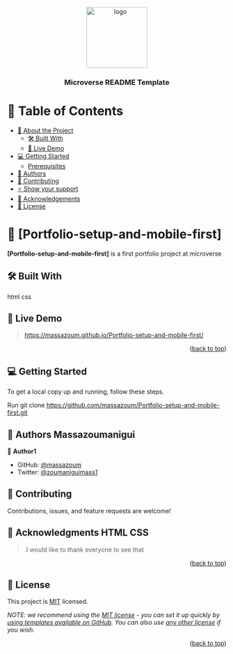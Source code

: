 <a name="readme-top"></a>

<!--
HOW TO USE:
This is an example of how you may give instructions on setting up your project locally.

Modify this file to match your project and remove sections that don't apply.

REQUIRED SECTIONS:
- Table of Contents
- About the Project
  - Built With
  - Live Demo
- Getting Started
- Authors
- Contributing
- Acknowledgements
- License

OPTIONAL SECTIONS:
- FAQ

After you're finished please remove all the comments and instructions!
-->

<div align="center">
  <!-- You are encouraged to replace this logo with your own! Otherwise you can also remove it. -->
  <img src="murple_logo.png" alt="logo" width="140"  height="auto" />
  <br/>

  <h3><b>Microverse README Template</b></h3>

</div>

<!-- TABLE OF CONTENTS -->

# 📗 Table of Contents

- [📖 About the Project](#about-project)
  - [🛠 Built With](#built-with)
  - [🚀 Live Demo](#live-demo)
- [💻 Getting Started](#getting-started)
  - [Prerequisites](#prerequisites)
- [👥 Authors](#authors)
- [🤝 Contributing](#contributing)
- [⭐️ Show your support](#support)
- [🙏 Acknowledgements](#acknowledgements)
- [📝 License](#license)

<!-- PROJECT DESCRIPTION -->

# 📖 [Portfolio-setup-and-mobile-first] <a name="about-project"></a>


**[Portfolio-setup-and-mobile-first]**
 is a first portfolio project at microverse 

## 🛠 Built With 
<a name="built-with">html</a>
<a name="built-with">css</a>

<!-- LIVE DEMO -->

## 🚀 Live Demo <a name="live-demo"></a>

> https://massazoum.github.io/Portfolio-setup-and-mobile-first/

<p align="right">(<a href="#readme-top">back to top</a>)</p>

<!-- GETTING STARTED -->

## 💻 Getting Started <a name="getting-started"></a>

To get a local copy up and running, follow these steps.

Run git clone https://github.com/massazoum/Portfolio-setup-and-mobile-first.git


<!-- AUTHORS -->

## 👥 Authors <a name="authors">Massazoumanigui</a>

👤 **Author1**

- GitHub: [@massazoum](https://github.com/massazoum)
- Twitter: [@zoumaniguimass1](https://twitter.com/zoumaniguimass1)

<!-- SUPPORT -->
## 🤝 Contributing

Contributions, issues, and feature requests are welcome!

<!-- ACKNOWLEDGEMENTS -->

## 🙏 Acknowledgments <a name="acknowledgements">HTML CSS</a>
      
> .I would like to thank everyone to see that

<p align="right">(<a href="#readme-top">back to top</a>)</p>

<!-- LICENSE -->

## 📝 License <a name="license"></a>

This project is [MIT](./LICENSE) licensed.

_NOTE: we recommend using the [MIT license](https://choosealicense.com/licenses/mit/) - you can set it up quickly by [using templates available on GitHub](https://docs.github.com/en/communities/setting-up-your-project-for-healthy-contributions/adding-a-license-to-a-repository). You can also use [any other license](https://choosealicense.com/licenses/) if you wish._

<p align="right">(<a href="#readme-top">back to top</a>)</p>
